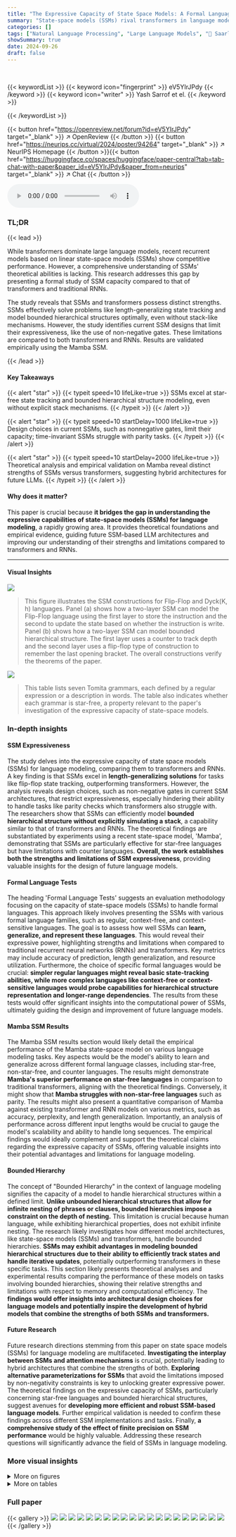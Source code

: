 ```yaml
---
title: "The Expressive Capacity of State Space Models: A Formal Language Perspective"
summary: "State-space models (SSMs) rival transformers in language modeling, but their capabilities remain unclear; this paper rigorously analyzes SSM expressivity, revealing unique strengths and limitations, i..."
categories: []
tags: ["Natural Language Processing", "Large Language Models", "🏢 Saarland University",]
showSummary: true
date: 2024-09-26
draft: false
---
```


<br>

{{< keywordList >}}
{{< keyword icon="fingerprint" >}} eV5YIrJPdy {{< /keyword >}}
{{< keyword icon="writer" >}} Yash Sarrof et el. {{< /keyword >}}
 
{{< /keywordList >}}

{{< button href="https://openreview.net/forum?id=eV5YIrJPdy" target="_blank" >}}
↗ OpenReview
{{< /button >}}
{{< button href="https://neurips.cc/virtual/2024/poster/94264" target="_blank" >}}
↗ NeurIPS Homepage
{{< /button >}}{{< button href="https://huggingface.co/spaces/huggingface/paper-central?tab=tab-chat-with-paper&paper_id=eV5YIrJPdy&paper_from=neurips" target="_blank" >}}
↗ Chat
{{< /button >}}



<audio controls>
    <source src="https://ai-paper-reviewer.com/eV5YIrJPdy/podcast.wav" type="audio/wav">
    Your browser does not support the audio element.
</audio>


### TL;DR


{{< lead >}}

While transformers dominate large language models, recent recurrent models based on linear state-space models (SSMs) show competitive performance. However, a comprehensive understanding of SSMs' theoretical abilities is lacking. This research addresses this gap by presenting a formal study of SSM capacity compared to that of transformers and traditional RNNs.

The study reveals that SSMs and transformers possess distinct strengths. SSMs effectively solve problems like length-generalizing state tracking and model bounded hierarchical structures optimally, even without stack-like mechanisms.  However, the study identifies current SSM designs that limit their expressiveness, like the use of non-negative gates.  These limitations are compared to both transformers and RNNs.  Results are validated empirically using the Mamba SSM.

{{< /lead >}}


#### Key Takeaways

{{< alert "star" >}}
{{< typeit speed=10 lifeLike=true >}} SSMs excel at star-free state tracking and bounded hierarchical structure modeling, even without explicit stack mechanisms. {{< /typeit >}}
{{< /alert >}}

{{< alert "star" >}}
{{< typeit speed=10 startDelay=1000 lifeLike=true >}} Design choices in current SSMs, such as nonnegative gates, limit their capacity; time-invariant SSMs struggle with parity tasks. {{< /typeit >}}
{{< /alert >}}

{{< alert "star" >}}
{{< typeit speed=10 startDelay=2000 lifeLike=true >}} Theoretical analysis and empirical validation on Mamba reveal distinct strengths of SSMs versus transformers, suggesting hybrid architectures for future LLMs. {{< /typeit >}}
{{< /alert >}}

#### Why does it matter?
This paper is crucial because **it bridges the gap in understanding the expressive capabilities of state-space models (SSMs) for language modeling**, a rapidly growing area.  It provides theoretical foundations and empirical evidence, guiding future SSM-based LLM architectures and improving our understanding of their strengths and limitations compared to transformers and RNNs.

------
#### Visual Insights



![](https://ai-paper-reviewer.com/eV5YIrJPdy/figures_5_1.jpg)

> This figure illustrates the SSM constructions for Flip-Flop and Dyck(K, h) languages.  Panel (a) shows how a two-layer SSM can model the Flip-Flop language using the first layer to store the instruction and the second to update the state based on whether the instruction is write. Panel (b) shows how a two-layer SSM can model bounded hierarchical structure. The first layer uses a counter to track depth and the second layer uses a flip-flop type of construction to remember the last opening bracket.  The overall constructions verify the theorems of the paper.





![](https://ai-paper-reviewer.com/eV5YIrJPdy/tables_28_1.jpg)

> This table lists seven Tomita grammars, each defined by a regular expression or a description in words.  The table also indicates whether each grammar is star-free, a property relevant to the paper's investigation of the expressive capacity of state-space models.





### In-depth insights


#### SSM Expressiveness
The study delves into the expressive capacity of state space models (SSMs) for language modeling, comparing them to transformers and RNNs.  A key finding is that SSMs excel in **length-generalizing solutions** for tasks like flip-flop state tracking, outperforming transformers.  However, the analysis reveals design choices, such as non-negative gates in current SSM architectures, that restrict expressiveness, especially hindering their ability to handle tasks like parity checks which transformers also struggle with. The researchers show that SSMs can efficiently model **bounded hierarchical structure without explicitly simulating a stack**, a capability similar to that of transformers and RNNs.  The theoretical findings are substantiated by experiments using a recent state-space model, 'Mamba', demonstrating that SSMs are particularly effective for star-free languages but have limitations with counter languages. **Overall, the work establishes both the strengths and limitations of SSM expressiveness**, providing valuable insights for the design of future language models.

#### Formal Language Tests
The heading 'Formal Language Tests' suggests an evaluation methodology focusing on the capacity of state-space models (SSMs) to handle formal languages.  This approach likely involves presenting the SSMs with various formal language families, such as regular, context-free, and context-sensitive languages.  The goal is to assess how well SSMs can **learn, generalize, and represent these languages**.  This would reveal their expressive power, highlighting strengths and limitations when compared to traditional recurrent neural networks (RNNs) and transformers.  Key metrics may include accuracy of prediction, length generalization, and resource utilization.  Furthermore, the choice of specific formal languages would be crucial: **simpler regular languages might reveal basic state-tracking abilities, while more complex languages like context-free or context-sensitive languages would probe capabilities for hierarchical structure representation and longer-range dependencies**. The results from these tests would offer significant insights into the computational power of SSMs, ultimately guiding the design and improvement of future language models.

#### Mamba SSM Results
The Mamba SSM results section would likely detail the empirical performance of the Mamba state-space model on various language modeling tasks.  Key aspects would be the model's ability to learn and generalize across different formal language classes, including star-free, non-star-free, and counter languages. The results might demonstrate **Mamba's superior performance on star-free languages** in comparison to traditional transformers, aligning with the theoretical findings. Conversely, it might show that **Mamba struggles with non-star-free languages** such as parity. The results might also present a quantitative comparison of Mamba against existing transformer and RNN models on various metrics, such as accuracy, perplexity, and length generalization. Importantly, an analysis of performance across different input lengths would be crucial to gauge the model's scalability and ability to handle long sequences. The empirical findings would ideally complement and support the theoretical claims regarding the expressive capacity of SSMs, offering valuable insights into their potential advantages and limitations for language modeling.

#### Bounded Hierarchy
The concept of "Bounded Hierarchy" in the context of language modeling signifies the capacity of a model to handle hierarchical structures within a defined limit.  **Unlike unbounded hierarchical structures that allow for infinite nesting of phrases or clauses, bounded hierarchies impose a constraint on the depth of nesting.** This limitation is crucial because human language, while exhibiting hierarchical properties, does not exhibit infinite nesting.  The research likely investigates how different model architectures, like state-space models (SSMs) and transformers, handle bounded hierarchies.  **SSMs may exhibit advantages in modeling bounded hierarchical structures due to their ability to efficiently track states and handle iterative updates**, potentially outperforming transformers in these specific tasks.  This section likely presents theoretical analyses and experimental results comparing the performance of these models on tasks involving bounded hierarchies, showing their relative strengths and limitations with respect to memory and computational efficiency. The **findings would offer insights into architectural design choices for language models and potentially inspire the development of hybrid models that combine the strengths of both SSMs and transformers.**

#### Future Research
Future research directions stemming from this paper on state space models (SSMs) for language modeling are multifaceted.  **Investigating the interplay between SSMs and attention mechanisms** is crucial, potentially leading to hybrid architectures that combine the strengths of both.  **Exploring alternative parameterizations for SSMs** that avoid the limitations imposed by non-negativity constraints is key to unlocking greater expressive power.  The theoretical findings on the expressive capacity of SSMs, particularly concerning star-free languages and bounded hierarchical structures, suggest avenues for **developing more efficient and robust SSM-based language models**.  Further empirical validation is needed to confirm these findings across different SSM implementations and tasks.  Finally, **a comprehensive study of the effect of finite precision on SSM performance** would be highly valuable. Addressing these research questions will significantly advance the field of SSMs in language modeling.


### More visual insights

<details>
<summary>More on figures
</summary>


![](https://ai-paper-reviewer.com/eV5YIrJPdy/figures_7_1.jpg)

> This figure shows the results of an experiment evaluating the performance of the Mamba model on the Dyck(K, h) language.  The x-axis represents the number of memory dimensions used in the model, while the y-axis represents the close accuracy achieved. Two lines are plotted, one for a 2-layer Mamba model and another for a 1-layer model. The results demonstrate that the 2-layer model significantly outperforms the 1-layer model across all memory dimensions, thus confirming that a 2-layer architecture is necessary for effectively modeling the bounded hierarchical structure present in the Dyck language.


![](https://ai-paper-reviewer.com/eV5YIrJPdy/figures_8_1.jpg)

> The figure presents a comparison of Mamba and Transformer models' performance across various formal languages.  The x-axis categorizes languages by type (star-free, non-star-free, counter). The y-axis shows accuracy.  The different colored bars within each language category represent results for Mamba and Transformers, broken down by in-distribution and out-of-distribution input lengths.  The results align with the paper's theoretical findings, demonstrating Mamba's strength on star-free languages and its relative weakness on non-star-free ones, while also showing its ability to model counter languages, albeit with less success in length generalization compared to Transformers.


![](https://ai-paper-reviewer.com/eV5YIrJPdy/figures_8_2.jpg)

> This figure shows the test error on the validation set for the Flip Flop language (LFF) obtained from the training of a one-layer Mamba SSM.  The test error is plotted against the number of training iterations.  Two different data distributions are shown: FFL(0.8) and FFL(0.98), representing different levels of sparsity in the data. The results demonstrate that Mamba achieves near-zero test error in both distributions, showcasing its ability to generalize well and avoid the failures observed in transformers for this task, as reported by Liu et al. [2023a].


![](https://ai-paper-reviewer.com/eV5YIrJPdy/figures_19_1.jpg)

> This figure illustrates the state space model (SSM) equations and how SSMs handle the PARITY problem and unbounded counting.  Panel (a) shows the core SSM update equations, highlighting the roles of the hidden state (H), input (X), transformation function (φ), and matrices A and B. Panel (b) demonstrates an intuitive approach to recognizing PARITY, which, however, violates constraints, illustrating a key limitation of SSMs in handling parity at arbitrary lengths.  Panel (c) shows how SSMs simulate a counter using matrix A and B, successfully modeling the 'a^nb^n' language.


![](https://ai-paper-reviewer.com/eV5YIrJPdy/figures_32_1.jpg)

> This figure shows the accuracy of Mamba models with varying memory dimensions on the Dyck(8,10) language.  The results are presented separately for the development set (lengths < 700) and test set (lengths 700-1400). The test set results are also shown in Figure 4. The plot compares the performance of 1-layer and 2-layer Mamba models, illustrating the impact of model depth and memory capacity on accuracy in predicting this hierarchical language.


</details>




<details>
<summary>More on tables
</summary>


![](https://ai-paper-reviewer.com/eV5YIrJPdy/tables_29_1.jpg)
> This table compares the performance of Mamba and Transformer models on various counter languages, specifically focusing on the accuracy of these models. It demonstrates Mamba's performance at different layer counts (1,2,3) and shows results on three input length ranges: [1,50], [51,100], and [101,150].  It also includes a reference to Figure 5 for additional context.

![](https://ai-paper-reviewer.com/eV5YIrJPdy/tables_30_1.jpg)
> This table compares the performance of Mamba and Transformer models on various regular languages.  It shows accuracy on two input length bins ([1,50] and [51,100]).  Mamba's results are reported for different numbers of layers (1,2,3), indicating the best performing layer configuration for each language.  Results are also visually represented in Figure 5.

![](https://ai-paper-reviewer.com/eV5YIrJPdy/tables_31_1.jpg)
> This table presents the accuracy results of Mamba and Transformer models on a subset of regular languages from the Bhattamishra et al. (2020) test suite.  It shows the accuracy for three different length bins ([1,50], [51,100], [101,150]).  The best-performing layer count (1,2, or 3 layers) for Mamba is reported, and the results are also visually represented in Figure 5 of the paper.

</details>




### Full paper

{{< gallery >}}
<img src="https://ai-paper-reviewer.com/eV5YIrJPdy/1.png" class="grid-w50 md:grid-w33 xl:grid-w25" />
<img src="https://ai-paper-reviewer.com/eV5YIrJPdy/2.png" class="grid-w50 md:grid-w33 xl:grid-w25" />
<img src="https://ai-paper-reviewer.com/eV5YIrJPdy/3.png" class="grid-w50 md:grid-w33 xl:grid-w25" />
<img src="https://ai-paper-reviewer.com/eV5YIrJPdy/4.png" class="grid-w50 md:grid-w33 xl:grid-w25" />
<img src="https://ai-paper-reviewer.com/eV5YIrJPdy/5.png" class="grid-w50 md:grid-w33 xl:grid-w25" />
<img src="https://ai-paper-reviewer.com/eV5YIrJPdy/6.png" class="grid-w50 md:grid-w33 xl:grid-w25" />
<img src="https://ai-paper-reviewer.com/eV5YIrJPdy/7.png" class="grid-w50 md:grid-w33 xl:grid-w25" />
<img src="https://ai-paper-reviewer.com/eV5YIrJPdy/8.png" class="grid-w50 md:grid-w33 xl:grid-w25" />
<img src="https://ai-paper-reviewer.com/eV5YIrJPdy/9.png" class="grid-w50 md:grid-w33 xl:grid-w25" />
<img src="https://ai-paper-reviewer.com/eV5YIrJPdy/10.png" class="grid-w50 md:grid-w33 xl:grid-w25" />
<img src="https://ai-paper-reviewer.com/eV5YIrJPdy/11.png" class="grid-w50 md:grid-w33 xl:grid-w25" />
<img src="https://ai-paper-reviewer.com/eV5YIrJPdy/12.png" class="grid-w50 md:grid-w33 xl:grid-w25" />
<img src="https://ai-paper-reviewer.com/eV5YIrJPdy/13.png" class="grid-w50 md:grid-w33 xl:grid-w25" />
<img src="https://ai-paper-reviewer.com/eV5YIrJPdy/14.png" class="grid-w50 md:grid-w33 xl:grid-w25" />
<img src="https://ai-paper-reviewer.com/eV5YIrJPdy/15.png" class="grid-w50 md:grid-w33 xl:grid-w25" />
<img src="https://ai-paper-reviewer.com/eV5YIrJPdy/16.png" class="grid-w50 md:grid-w33 xl:grid-w25" />
<img src="https://ai-paper-reviewer.com/eV5YIrJPdy/17.png" class="grid-w50 md:grid-w33 xl:grid-w25" />
<img src="https://ai-paper-reviewer.com/eV5YIrJPdy/18.png" class="grid-w50 md:grid-w33 xl:grid-w25" />
<img src="https://ai-paper-reviewer.com/eV5YIrJPdy/19.png" class="grid-w50 md:grid-w33 xl:grid-w25" />
<img src="https://ai-paper-reviewer.com/eV5YIrJPdy/20.png" class="grid-w50 md:grid-w33 xl:grid-w25" />
{{< /gallery >}}